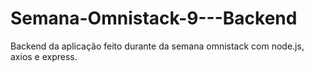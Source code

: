 # Semana-Omnistack-9---Backend
Backend da aplicação feito durante da semana omnistack com node.js, axios e express. 


